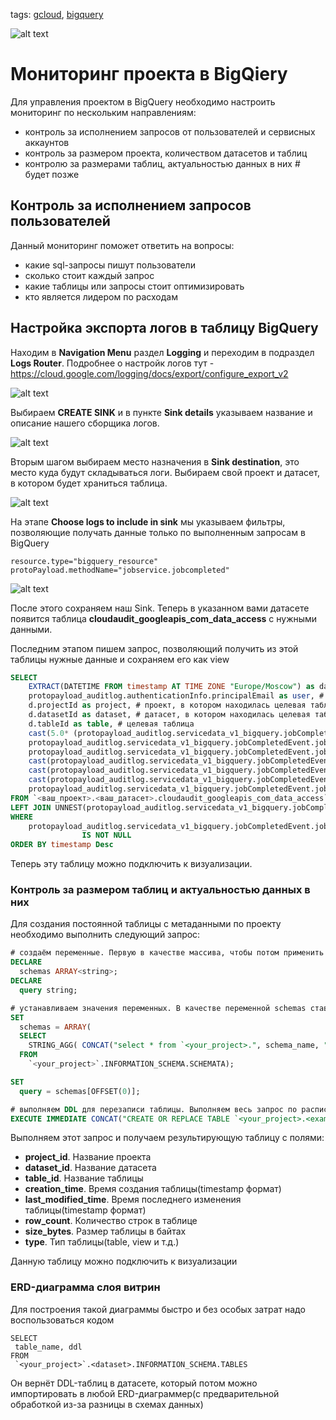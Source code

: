 <!-- добавляем не больше трёх тегов -->
tags:
[gcloud](https://github.com/search?q=user%3Abaikulov+repo%3Abaikulov%2Finstructions+tags%3A+gcloud+in%3Afile&type=code),
[bigquery](https://github.com/search?q=user%3Abaikulov+repo%3Abaikulov%2Finstructions+tags%3A+bigquery+in%3Afile&type=code)

<!-- добавляем картинку -->
![alt text](https://github.com/baikulov/instructions/blob/master/images/test_image.png)

# Мониторинг проекта в BigQiery

Для управления проектом в BigQuery необходимо настроить мониторинг по нескольким направлениям:
- контроль за исполнением запросов от пользователей и сервисных аккаунтов
- контроль за размером проекта, количеством датасетов и таблиц
- контролю за размерами таблиц, актуальностью данных в них # будет позже


## Контроль за исполнением запросов пользователей

Данный мониторинг поможет ответить на вопросы:
- какие sql-запросы пишут пользователи
- сколько стоит каждый запрос
- какие таблицы или запросы стоит оптимизировать
- кто является лидером по расходам

## Настройка экспорта логов в таблицу BigQuery

Находим в **Navigation Menu** раздел **Logging** и переходим в подраздел **Logs Router**.
Подробнее о настройк логов тут - https://cloud.google.com/logging/docs/export/configure_export_v2

<!-- картинка -->
![alt text](https://github.com/baikulov/instructions/blob/master/images/start_logging_bq.jpg)


Выбираем **CREATE SINK** и в пункте **Sink details** указываем название и описание нашего сборщика логов.
<!-- картинка -->
![alt text](https://github.com/baikulov/instructions/blob/master/images/sink_details.jpg)


Вторым шагом выбираем место назначения в **Sink destination**, это место куда будут складываться логи. Выбираем свой проект и датасет, в котором будет храниться таблица.
<!-- картинка -->
![alt text](https://github.com/baikulov/instructions/blob/master/images/sink_destionation.jpg)


На этапе **Choose logs to include in sink** мы указываем фильтры, позволяющие получать данные только по выполненным запросам в BigQuery

```
resource.type="bigquery_resource"
protoPayload.methodName="jobservice.jobcompleted"
```
<!-- картинка -->
![alt text](https://github.com/baikulov/instructions/blob/master/images/choose_logs.jpg)

После этого сохраняем наш Sink. Теперь в указанном вами датасете появится таблица **cloudaudit_googleapis_com_data_access** с нужными данными.


Последним этапом пишем запрос, позволяющий получить из этой таблицы нужные данные и сохраняем его как view

```sql
SELECT
    EXTRACT(DATETIME FROM timestamp AT TIME ZONE "Europe/Moscow") as datetime, # время выполнения запроса
	protopayload_auditlog.authenticationInfo.principalEmail as user, # аккаунт,совершивший запрос
    d.projectId as project, # проект, в котором находилась целевая таблица
    d.datasetId as dataset, # датасет, в котором находилась целевая таблица
    d.tableId as table, # целевая таблица
    cast(5.0* (protopayload_auditlog.servicedata_v1_bigquery.jobCompletedEvent.job.jobStatistics.totalProcessedBytes / 1000000000000) as numeric) as queryCostInUSD, # стоимость запроса в долларах из прайса 5$ за 1Tb
    protopayload_auditlog.servicedata_v1_bigquery.jobCompletedEvent.job.jobStatistics.totalBilledBytes, # кол-во оплачиваемых байт
    protopayload_auditlog.servicedata_v1_bigquery.jobCompletedEvent.job.jobStatistics.totalProcessedBytes, # кол-во прочитанных байт
    cast(protopayload_auditlog.servicedata_v1_bigquery.jobCompletedEvent.job.jobStatistics.totalProcessedBytes / 1000000 as numeric) as processed_mb, # кол-во прочитанных мегабайт
    cast(protopayload_auditlog.servicedata_v1_bigquery.jobCompletedEvent.job.jobStatistics.totalProcessedBytes / 1000000000 as numeric) as processed_gb, # кол-во прочитанных гигабайт
    cast(protopayload_auditlog.servicedata_v1_bigquery.jobCompletedEvent.job.jobStatistics.totalProcessedBytes / 1000000000000 as numeric) as processed_tb, # кол-во прочитанных террабайт
    protopayload_auditlog.servicedata_v1_bigquery.jobCompletedEvent.job.jobConfiguration.query.query # текст запроса
FROM `<ваш_проект>.<ваш_датасет>.cloudaudit_googleapis_com_data_access`
LEFT JOIN UNNEST(protopayload_auditlog.servicedata_v1_bigquery.jobCompletedEvent.job.jobStatistics.referencedTables) as d
WHERE 
	protopayload_auditlog.servicedata_v1_bigquery.jobCompletedEvent.job.jobStatistics.totalProcessedBytes 
				IS NOT NULL
ORDER BY timestamp Desc
```

Теперь эту таблицу можно подключить к визуализации.

### Контроль за размером таблиц и актуальностью данных в них

Для создания постоянной таблицы с метаданными по проекту необходимо выполнить следующий запрос:

```sql
# создаём переменные. Первую в качестве массива, чтобы потом применить к ней OFFSET
DECLARE
  schemas ARRAY<string>;
DECLARE
  query string;

# устанавливаем значения переменных. В качестве переменной schemas ставим результат запроса. А в качестве query выбираем первое значение из schemas
SET
  schemas = ARRAY(
  SELECT
    STRING_AGG( CONCAT("select * from `<your_project>.", schema_name, ".__TABLES__` "), "union all \n")
  FROM
    `<your_project>`.INFORMATION_SCHEMA.SCHEMATA);

SET
  query = schemas[OFFSET(0)];

# выполняем DDL для перезаписи таблицы. Выполняем весь запрос по расписанию и получаем актуальную таблицу
EXECUTE IMMEDIATE CONCAT("CREATE OR REPLACE TABLE `<your_project>.<example_dataset>.<your_table>` AS ", query);
```

Выполняем этот запрос и получаем результирующую таблицу с полями:
- **project_id**. Название проекта
- **dataset_id**. Название датасета
- **table_id**. Название таблицы
- **creation_time**. Время создания таблицы(timestamp формат)
- **last_modified_time**. Время последнего изменения таблицы(timestamp формат)
- **row_count**. Количество строк в таблице
- **size_bytes**. Размер таблицы в байтах
- **type**. Тип таблицы(table, view и т.д.)

Данную таблицу можно подключить к визуализации

### ERD-диаграмма слоя витрин

Для построения такой диаграммы быстро и без особых затрат надо воспользоваться кодом

```
SELECT
 table_name, ddl
FROM
 `<your_project>`.<dataset>.INFORMATION_SCHEMA.TABLES
```
Он вернёт DDL-таблиц в датасете, который потом можно импортировать в любой ERD-диаграммер(с предварительной обработкой из-за разницы в схемах данных)